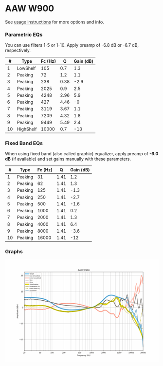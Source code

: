 # AAW W900
See [usage instructions](https://github.com/jaakkopasanen/AutoEq#usage) for more options and info.

### Parametric EQs
You can use filters 1-5 or 1-10. Apply preamp of -6.8 dB or -6.7 dB, respectively.

|   # | Type      |   Fc (Hz) |    Q |   Gain (dB) |
|-----|-----------|-----------|------|-------------|
|   1 | LowShelf  |       105 | 0.7  |         1.3 |
|   2 | Peaking   |        72 | 1.2  |         1.1 |
|   3 | Peaking   |       238 | 0.38 |        -2.9 |
|   4 | Peaking   |      2025 | 0.9  |         2.5 |
|   5 | Peaking   |      4248 | 2.96 |         5.9 |
|   6 | Peaking   |       427 | 4.46 |        -0   |
|   7 | Peaking   |      3119 | 3.67 |         1.1 |
|   8 | Peaking   |      7209 | 4.32 |         1.8 |
|   9 | Peaking   |      9449 | 5.49 |         2.4 |
|  10 | HighShelf |     10000 | 0.7  |       -13   |

### Fixed Band EQs
When using fixed band (also called graphic) equalizer, apply preamp of **-6.0 dB** (if available) and set gains manually with these parameters.

|   # | Type    |   Fc (Hz) |    Q |   Gain (dB) |
|-----|---------|-----------|------|-------------|
|   1 | Peaking |        31 | 1.41 |         1.2 |
|   2 | Peaking |        62 | 1.41 |         1.3 |
|   3 | Peaking |       125 | 1.41 |        -1.3 |
|   4 | Peaking |       250 | 1.41 |        -2.7 |
|   5 | Peaking |       500 | 1.41 |        -1.6 |
|   6 | Peaking |      1000 | 1.41 |         0.2 |
|   7 | Peaking |      2000 | 1.41 |         1.3 |
|   8 | Peaking |      4000 | 1.41 |         6.4 |
|   9 | Peaking |      8000 | 1.41 |        -3.6 |
|  10 | Peaking |     16000 | 1.41 |       -12   |

### Graphs
![](./AAW%20W900.png)
